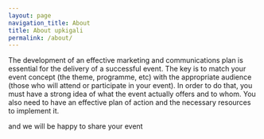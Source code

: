 ```yaml
---
layout: page
navigation_title: About
title: About upkigali
permalink: /about/
---
```



The development of an effective marketing and communications plan is essential for the delivery of a successful event. The key is to match your event concept (the theme, programme, etc) with the appropriate audience (those who will attend or participate in your event). In order to do that, you must have a strong idea of what the event actually offers and to whom. You also need to have an effective plan of action and the necessary resources to implement it.

and we will be happy to share your event

